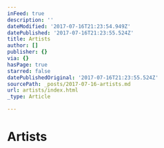 ```yaml
---
inFeed: true
description: ''
dateModified: '2017-07-16T21:23:54.949Z'
datePublished: '2017-07-16T21:23:55.524Z'
title: Artists
author: []
publisher: {}
via: {}
hasPage: true
starred: false
datePublishedOriginal: '2017-07-16T21:23:55.524Z'
sourcePath: _posts/2017-07-16-artists.md
url: artists/index.html
_type: Article

---
```

# Artists